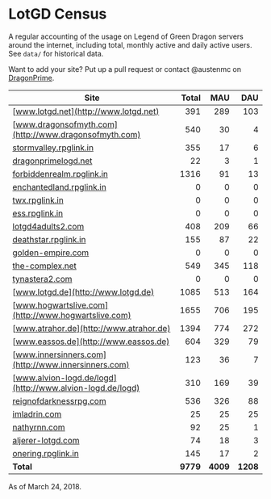 # LotGD Census
A regular accounting of the usage on Legend of Green Dragon servers around the internet, including total, monthly active and daily active users. See `data/` for historical data.

Want to add your site? Put up a pull request or contact @austenmc on [DragonPrime](http://dragonprime.net).


Site | Total | MAU | DAU
--- | ---:| ---:| ---:
[www.lotgd.net](http://www.lotgd.net)|391|289|103
[www.dragonsofmyth.com](http://www.dragonsofmyth.com)|540|30|4
[stormvalley.rpglink.in](http://stormvalley.rpglink.in)|355|17|6
[dragonprimelogd.net](http://dragonprimelogd.net)|22|3|1
[forbiddenrealm.rpglink.in](http://forbiddenrealm.rpglink.in)|1316|91|13
[enchantedland.rpglink.in](http://enchantedland.rpglink.in)|0|0|0
[twx.rpglink.in](http://twx.rpglink.in)|0|0|0
[ess.rpglink.in](http://ess.rpglink.in)|0|0|0
[lotgd4adults2.com](http://lotgd4adults2.com)|408|209|66
[deathstar.rpglink.in](http://deathstar.rpglink.in)|155|87|22
[golden-empire.com](http://golden-empire.com)|0|0|0
[the-complex.net](http://the-complex.net)|549|345|118
[tynastera2.com](http://tynastera2.com)|0|0|0
[www.lotgd.de](http://www.lotgd.de)|1085|513|164
[www.hogwartslive.com](http://www.hogwartslive.com)|1655|706|195
[www.atrahor.de](http://www.atrahor.de)|1394|774|272
[www.eassos.de](http://www.eassos.de)|604|329|79
[www.innersinners.com](http://www.innersinners.com)|123|36|7
[www.alvion-logd.de/logd](http://www.alvion-logd.de/logd)|310|169|39
[reignofdarknessrpg.com](http://reignofdarknessrpg.com)|536|326|88
[imladrin.com](http://imladrin.com)|25|25|25
[nathyrnn.com](http://nathyrnn.com)|92|25|1
[aljerer-lotgd.com](http://aljerer-lotgd.com)|74|18|3
[onering.rpglink.in](http://onering.rpglink.in)|145|17|2
**Total**|**9779**|**4009**|**1208**

As of March 24, 2018.
